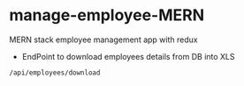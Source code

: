 # manage-employee-MERN

MERN stack employee management app with redux

- EndPoint to download employees details from DB into XLS

```
/api/employees/download
```
